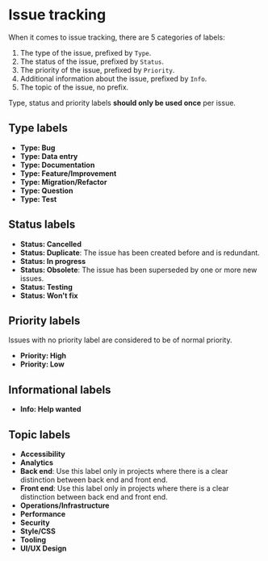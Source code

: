 # Issue tracking

When it comes to issue tracking, there are 5 categories of labels:

1. The type of the issue, prefixed by `Type`.
2. The status of the issue, prefixed by `Status`.
3. The priority of the issue, prefixed by `Priority`.
4. Additional information about the issue, prefixed by `Info`.
5. The topic of the issue, no prefix.

Type, status and priority labels **should only be used once** per issue.

## Type labels

- **Type: Bug**
- **Type: Data entry**
- **Type: Documentation**
- **Type: Feature/Improvement**
- **Type: Migration/Refactor**
- **Type: Question**
- **Type: Test**

## Status labels

- **Status: Cancelled**
- **Status: Duplicate**: The issue has been created before and is redundant.
- **Status: In progress**
- **Status: Obsolete**: The issue has been superseded by one or more new issues.
- **Status: Testing**
- **Status: Won't fix**

## Priority labels

Issues with no priority label are considered to be of normal priority.

- **Priority: High**
- **Priority: Low**

## Informational labels

- **Info: Help wanted**

## Topic labels

- **Accessibility**
- **Analytics**
- **Back end**: Use this label only in projects where there is a clear distinction between back end and front end.
- **Front end**: Use this label only in projects where there is a clear distinction between back end and front end.
- **Operations/Infrastructure**
- **Performance**
- **Security**
- **Style/CSS**
- **Tooling**
- **UI/UX Design**
